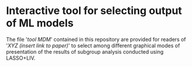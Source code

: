 # **Interactive tool for selecting output of ML models**
The file '_tool MDM_' contained in this repository are provided for readers of '_XYZ (insert link to paper)_' to select among different graphical modes of presentation of the results of subgroup analysis conducted using LASSO+LIV.
